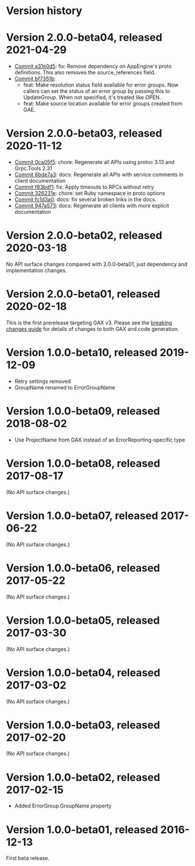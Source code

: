 # Version history

# Version 2.0.0-beta04, released 2021-04-29

- [Commit a31e0d5](https://github.com/googleapis/google-cloud-dotnet/commit/a31e0d5): fix: Remove dependency on AppEngine's proto definitions. This also removes the source_references field.
- [Commit bf7351b](https://github.com/googleapis/google-cloud-dotnet/commit/bf7351b):
  - feat: Make resolution status field available for error groups. Now callers can set the status of an error group by passing this to UpdateGroup. When not specified, it's treated like OPEN.
  - feat: Make source location available for error groups created from GAE.

# Version 2.0.0-beta03, released 2020-11-12

- [Commit 0ca05f5](https://github.com/googleapis/google-cloud-dotnet/commit/0ca05f5): chore: Regenerate all APIs using protoc 3.13 and Grpc.Tools 2.31
- [Commit 6bde7a3](https://github.com/googleapis/google-cloud-dotnet/commit/6bde7a3): docs: Regenerate all APIs with service comments in client documentation
- [Commit f83bdf1](https://github.com/googleapis/google-cloud-dotnet/commit/f83bdf1): fix: Apply timeouts to RPCs without retry
- [Commit 326231e](https://github.com/googleapis/google-cloud-dotnet/commit/326231e): chore: set Ruby namespace in proto options
- [Commit fc1d3a0](https://github.com/googleapis/google-cloud-dotnet/commit/fc1d3a0): docs: fix several broken links in the docs.
- [Commit 947a573](https://github.com/googleapis/google-cloud-dotnet/commit/947a573): docs: Regenerate all clients with more explicit documentation

# Version 2.0.0-beta02, released 2020-03-18

No API surface changes compared with 2.0.0-beta01, just dependency
and implementation changes.

# Version 2.0.0-beta01, released 2020-02-18

This is the first prerelease targeting GAX v3. Please see the [breaking changes
guide](https://googleapis.github.io/google-cloud-dotnet/docs/guides/breaking-gax2.html)
for details of changes to both GAX and code generation.

# Version 1.0.0-beta10, released 2019-12-09

- Retry settings removed
- GroupName renamed to ErrorGroupName

# Version 1.0.0-beta09, released 2018-08-02

- Use ProjectName from GAX instead of an ErrorReporting-specific type

# Version 1.0.0-beta08, released 2017-08-17

(No API surface changes.)

# Version 1.0.0-beta07, released 2017-06-22

(No API surface changes.)

# Version 1.0.0-beta06, released 2017-05-22

(No API surface changes.)

# Version 1.0.0-beta05, released 2017-03-30

(No API surface changes.)

# Version 1.0.0-beta04, released 2017-03-02

(No API surface changes.)

# Version 1.0.0-beta03, released 2017-02-20

(No API surface changes.)

# Version 1.0.0-beta02, released 2017-02-15

- Added ErrorGroup.GroupName property

# Version 1.0.0-beta01, released 2016-12-13

First beta release.

